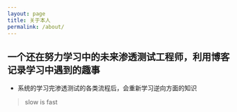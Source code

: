```yaml
---
layout: page
title: 关于本人
permalink: /about/
---
```





## 一个还在努力学习中的未来渗透测试工程师，利用博客记录学习中遇到的趣事


- 系统的学习完渗透测试的各类流程后，会重新学习逆向方面的知识

> slow is fast                               

